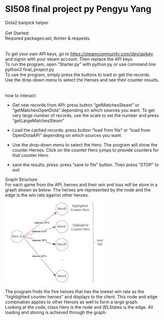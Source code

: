 # SI508 final project py Pengyu Yang<br />
Dota2 banpick helper<br />
<br />
Get Started:<br />
Required packages:ast, tkinter & requests.<br />
<br />
<br />
To get your own API keys, go to https://steamcommunity.com/dev/apikey and signin with your steam account. Then replace the API keys.<br />
To run the program, open “Starter.py” with python.py or use command line python3 final_project.py<br />
To use the program, simply press the buttons to load or get the records. Use the drop-down menu to select the Heroes and see their counter results.<br />
<br />
<br />
how to interact:<br />
- Get new records from API: press button “getMatchesSteam” or “getMatchesOpenDota” depending on which sources you want. To get very large number of records, use the scale to set the number and press “getLargeMatchesSteam”
* Load the cached records: press button “load from file” or “load from OpenDotaAPI” depending on which sources you want.
+ Use the drop-down menu to select the Hero. The program will show the counter Heroes. Click on the counter Hero jumps to provide counters for that counter Hero.
* save the results: press: press ”save to file” button. Then press “STOP” to exit

Graph Structure<br />
For each game from the API, heroes and their win and loss will be store in a graph shown as below. The heroes are represented by the node and the edge is the win rate against other heroes.<br />
![Graph Structure](Picture1.png)<br />
The program finds the five heroes that has the lowest win rate as the “highlighted counter heroes” and displays to the client. This node and edge combination applies to other Heroes as well to form a large graph. <br />
Looking at the code, class Hero is the node and WLStates is the edge. All loading and storing is achieved through the graph.
